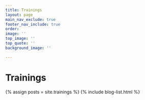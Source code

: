 ```yaml
---
title: Trainings
layout: page
main_nav_exclude: true
footer_nav_include: true
order:
image: ''
top_image: ''
top_quote: ''
background_image: ''

---
```

# Trainings

{% assign posts = site.trainings %}
{% include blog-list.html %}
